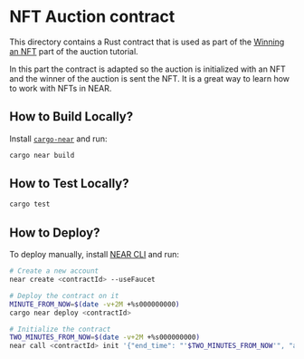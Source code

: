 # NFT Auction contract

This directory contains a Rust contract that is used as part of the [Winning an NFT](https://docs.near.org/tutorials/auction/winning-an-nft) part of the auction tutorial.

In this part the contract is adapted so the auction is initialized with an NFT and the winner of the auction is sent the NFT. It is a great way to learn how to work with NFTs in NEAR.

## How to Build Locally?

Install [`cargo-near`](https://github.com/near/cargo-near) and run:

```bash
cargo near build
```

## How to Test Locally?

```bash
cargo test
```

## How to Deploy?

To deploy manually, install [NEAR CLI](https://docs.near.org/tools/near-cli#installation) and run:

```bash
# Create a new account
near create <contractId> --useFaucet

# Deploy the contract on it
MINUTE_FROM_NOW=$(date -v+2M +%s000000000)
cargo near deploy <contractId> 

# Initialize the contract
TWO_MINUTES_FROM_NOW=$(date -v+2M +%s000000000)
near call <contractId> init '{"end_time": "'$TWO_MINUTES_FROM_NOW'", "auctioneer": "<auctioneerAccountId>", "nft_contract": "<nftContractId>", "token_id": "<tokenId>"}' --accountId <contractId>
```
